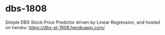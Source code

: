 # dbs-1808

Simple DBS Stock Price Predictor driven by Linear Regression, and hosted on heroku: https://dbs-st-1808.herokuapp.com/ 
